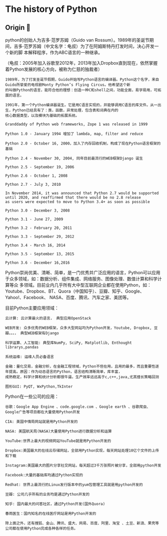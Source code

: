 # The history of Python

## Origin :jack_o_lantern:

python的创始人为吉多·范罗苏姆（Guido van Rossum）。1989年的圣诞节期间，吉多·范罗苏姆（中文名字：龟叔）为了在阿姆斯特丹打发时间，决心开发一个新的脚
本解释程序，作为ABC语言的一种继承。

（龟叔：2005年加入谷歌至2012年，2013年加入Dropbox直到现在，依然掌握着Python发展的核心方向，被称为仁慈的独裁者） 

    1989年，为了打发圣诞节假期，Guido开始写Python语言的编译器。Python这个名字，来自Guido所挚爱的电视剧Monty Python’s Flying Circus。他希望这个新 
    的叫做Python的语言，能符合他的理想：创造一种C和shell之间，功能全面，易学易用，可拓展的语言。 
    
    1991年，第一个Python编译器诞生。它是用C语言实现的，并能够调用C语言的库文件。从一出生，Python已经具有了：类，函数，异常处理，包含表和词典在内的 
    核心数据类型，以及模块为基础的拓展系统。   
    
    Granddaddy of Python web frameworks, Zope 1 was released in 1999   
    
    Python 1.0 - January 1994 增加了 lambda, map, filter and reduce 
    
    Python 2.0 - October 16, 2000，加入了内存回收机制，构成了现在Python语言框架的基础
    
    Python 2.4 - November 30, 2004, 同年目前最流行的WEB框架Django 诞生
    
    Python 2.5 - September 19, 2006
    
    Python 2.6 - October 1, 2008
    
    Python 2.7 - July 3, 2010
    
    In November 2014, it was announced that Python 2.7 would be supported until 2020, and reaffirmed that there would be no 2.8 release 
    as users were expected to move to Python 3.4+ as soon as possible
    
    Python 3.0 - December 3, 2008
    
    Python 3.1 - June 27, 2009
    
    Python 3.2 - February 20, 2011
    
    Python 3.3 - September 29, 2012
    
    Python 3.4 - March 16, 2014
    
    Python 3.5 - September 13, 2015
    
    Python 3.6 - December 16,2016
    
Python崇尚优美、清晰、简单，是一门优秀并广泛应用的语言，Python可以应用于众多领域，如：数据分析、组件集成、网络服务、图像处理、数值计算和科学计算等众
多领域。目前业内几乎所有大中型互联网企业都在使用Python，如：Youtube、Dropbox、BT、Quora（中国知乎）、豆瓣、知乎、Google、Yahoo!、Facebook、
NASA、百度、腾讯、汽车之家、美团等。

目前Python主要应用领域：

    云计算: 云计算最火的语言， 典型应用OpenStack
    
    WEB开发: 众多优秀的WEB框架，众多大型网站均为Python开发，Youtube, Dropbox, 豆瓣。。。， 典型WEB框架有Django
    
    科学运算、人工智能: 典型库NumPy, SciPy, Matplotlib, Enthought librarys,pandas
    
    系统运维: 运维人员必备语言
    
    金融：量化交易，金融分析，在金融工程领域，Python不但在用，且用的最多，而且重要性逐年提高。原因：作为动态语言的Python，语言结构清晰简单，库丰富，     
    成熟稳定，科学计算和统计分析都很牛逼，生产效率远远高于c,c++,java,尤其擅长策略回测
    
    图形GUI: PyQT, WxPython,TkInter
    
Python在一些公司的应用：

    谷歌：Google App Engine 、code.google.com 、Google earth 、谷歌爬虫、Google广告等项目都在大量使用Python开发
    
    CIA: 美国中情局网站就是用Python开发的
    
    NASA: 美国航天局(NASA)大量使用Python进行数据分析和运算
    
    YouTube:世界上最大的视频网站YouTube就是用Python开发的
    
    Dropbox:美国最大的在线云存储网站，全部用Python实现，每天网站处理10亿个文件的上传和下载
    
    Instagram:美国最大的图片分享社交网站，每天超过3千万张照片被分享，全部用python开发
    
    Facebook:大量的基础库均通过Python实现的
    
    Redhat: 世界上最流行的Linux发行版本中的yum包管理工具就是用python开发的
    
    豆瓣: 公司几乎所有的业务均是通过Python开发的
    
    知乎: 国内最大的问答社区，通过Python开发(国外Quora)
    
    春雨医生：国内知名的在线医疗网站是用Python开发的
    
    除上面之外，还有搜狐、金山、腾讯、盛大、网易、百度、阿里、淘宝 、土豆、新浪、果壳等公司都在使用Python完成各种各样的任务。 

